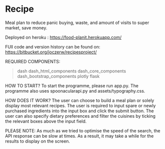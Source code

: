 # Recipe
Meal plan to reduce panic buying, waste, and amount of visits to super market, save money.

Deployed on heroku : https://food-planit.herokuapp.com/

FUll code and version history can be found on: https://bitbucket.org/joczerw/recipesproject/

REQUIRED COMPONENTS:
> dash
> dash_html_components
> dash_core_components
> dash_bootstrap_components
> plotly
> flask

HOW TO START?
To start the programme, please run app.py.
The programme also uses spoonacularapi.py and assets/typography.css.

HOW DOES IT WORK?
The user can choose to build a meal plan or solely display most relevant recipes.
The user is required to input spare or newly purchased ingredients into the input box and click the submit button.
The user can also specify dietary preferences and filter the cuisines by ticking the relevant boxes above the input field.

PLEASE NOTE: As much as we tried to optimise the speed of the search, the API response can be slow at times. As a result, it may take a while for the results to display on the screen.

